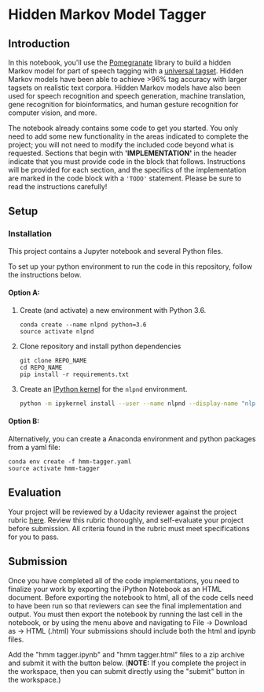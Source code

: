 # Hidden Markov Model Tagger

## Introduction

In this notebook, you'll use the [Pomegranate](https://github.com/jmschrei/pomegranate) library to build a hidden Markov model for part of speech tagging with a [universal tagset](http://www.petrovi.de/data/universal.pdf). Hidden Markov models have been able to achieve >96% tag accuracy with larger tagsets on realistic text corpora. Hidden Markov models have also been used for speech recognition and speech generation, machine translation, gene recognition for bioinformatics, and human gesture recognition for computer vision, and more.

The notebook already contains some code to get you started. You only need to add some new functionality in the areas indicated to complete the project; you will not need to modify the included code beyond what is requested. Sections that begin with **'IMPLEMENTATION'** in the header indicate that you must provide code in the block that follows. Instructions will be provided for each section, and the specifics of the implementation are marked in the code block with a `'TODO'` statement. Please be sure to read the instructions carefully!

## Setup

### Installation
This project contains a Jupyter notebook and several Python files.
  
To set up your python environment to run the code in this repository, follow the instructions below.

#### Option A:
1. Create (and activate) a new environment with Python 3.6.
	```
	conda create --name nlpnd python=3.6
	source activate nlpnd
	```

2. Clone repository and install python dependencies
	```
	git clone REPO_NAME
	cd REPO_NAME
	pip install -r requirements.txt
	```
3. Create an [IPython kernel](http://ipython.readthedocs.io/en/stable/install/kernel_install.html) for the `nlpnd` environment.
	```bash
	python -m ipykernel install --user --name nlpnd --display-name "nlpnd"
	```

#### Option B:
Alternatively, you can create a Anaconda environment and python packages from a yaml file:
  ```
  conda env create -f hmm-tagger.yaml
  source activate hmm-tagger
  ```

## Evaluation

Your project will be reviewed by a Udacity reviewer against the project rubric [here](https://review.udacity.com/#!/rubrics/1429/view). Review this rubric thoroughly, and self-evaluate your project before submission. All criteria found in the rubric must meet specifications for you to pass.

## Submission

Once you have completed all of the code implementations, you need to finalize your work by exporting the iPython Notebook as an HTML document. Before exporting the notebook to html, all of the code cells need to have been run so that reviewers can see the final implementation and output. You must then export the notebook by running the last cell in the notebook, or by using the menu above and navigating to File -> Download as -> HTML (.html) Your submissions should include both the html and ipynb files.

Add the "hmm tagger.ipynb" and "hmm tagger.html" files to a zip archive and submit it with the button below. (**NOTE:** If you complete the project in the workspace, then you can submit directly using the "submit" button in the workspace.)